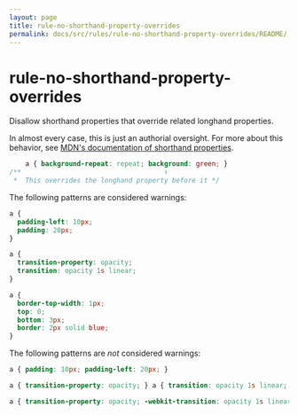 ```yaml
---
layout: page
title: rule-no-shorthand-property-overrides
permalink: docs/src/rules/rule-no-shorthand-property-overrides/README/
---
```


# rule-no-shorthand-property-overrides

Disallow shorthand properties that override related longhand properties.

In almost every case, this is just an authorial oversight.
For more about this behavior, see [MDN's documentation of shorthand properties](https://developer.mozilla.org/en-US/docs/Web/CSS/Shorthand_properties).

```css
    a { background-repeat: repeat; background: green; }
/**                                    ↑
 *  This overrides the longhand property before it */
```

The following patterns are considered warnings:

```css
a {
  padding-left: 10px;
  padding: 20px;
}
```

```css
a {
  transition-property: opacity;
  transition: opacity 1s linear;
}
```

```css
a {
  border-top-width: 1px;
  top: 0;
  bottom: 3px;
  border: 2px solid blue;
}
```

The following patterns are *not* considered warnings:

```css
a { padding: 10px; padding-left: 20px; }
```

```css
a { transition-property: opacity; } a { transition: opacity 1s linear; }
```

```css
a { transition-property: opacity; -webkit-transition: opacity 1s linear; }
```
